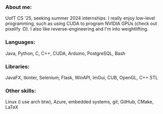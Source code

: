 ### About me:
UofT CS '25, seeking summer 2024 internships. I really enjoy low-level programming, such as using CUDA to program NVIDIA GPUs (check out pixelify :D). I also like reverse-engineering and I'm into weightlifting.
### Languages: 
Java, Python, C, C++, CUDA, Arduino, PostgreSQL, Bash
### Libraries: 
JavaFX, tkinter, Selenium, Flask, WinAPI, ImGui, CUB, OpenGL, C++ STL
### Other skills: 
Linux (i use arch btw), Azure, embedded systems, git, GitHub, CMake, LaTeX

